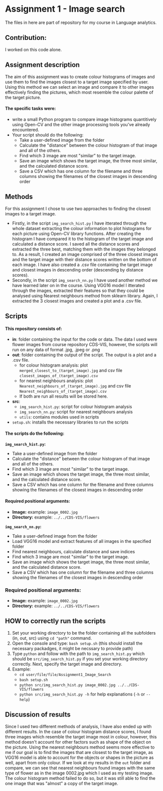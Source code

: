 # Assignment 1 - Image search

The files in here are part of repository for my course in Language analytics.

## Contribution:
I worked on this code alone. 

## Assignment description
The aim of this assignment was to create colour histograms of images and use them to find the images closest to a target image specified by user. Using this method we can select an image and compare it to other images effectively finding the pictures, which most resemble the colour palette of the target picture.

#### The specific tasks were:
- write a small Python program to compare image histograms quantitively using Open-CV and the other image processing tools you've already encountered.
- Your script should do the following:
  - Take a user-defined image from the folder
  - Calculate the "distance" between the colour histogram of that image and all of the others.
  - Find which 3 image are most "similar" to the target image.
  - Save an image which shows the target image, the three most similar, and the calculated distance score.
  - Save a CSV which has one column for the filename and three columns showing the filenames of the closest images in descending order

## Methods
For this assignment I chose to use two approaches to finding the closest images to a target image. 
- Firstly, in the script `img_search_hist.py` I have itterated through the whole dataset extracting the colour information to plot histograms for each picture
using Open-CV library functions. After creating the histogram I have compared it to the histogram of the target image and calculated a distance score. I saved all the distance scores and extracted the three best, matching them with the images they belonged to. As a result, I created an image comprised of the three closest images and the target image with their distance scores written on the bottom of each image. I have also created a .csv file containing the target image and closest images in descending order (descending by distance scores). 
- Secondly, in the script `img_search_nn.py` I have used another method we have learned later on in the course. Using VGG16 model I itterated through the images, extracted their features so that they could be analysed using Nearest neighbours method from sklearn library. Again, I extracted the 3 closest images and created a plot and a .csv file. 

## Scripts

#### This repository consists of:
- **in**: folder containing the input for the code or data. The data I used were flower images from course repository CDS-VIS, however, the scripts will run on any data of format .jpg, .jpeg or .png
- **out**: folder containing the output of the script. The output is a plot and a .csv file.
  - for colour histogram analysis: 
           plot `merged_closest_to_(target_image).jpg` and csv file `closest_images_of_(target_image).csv`
  - for nearest neighbours analysis:
           plot `Nearest_neighbours_of_(target_image).jpg` and csv file `Nearest_neighbours_of_(target_image).csv`
  - If both are run all results will be stored here.
- **src**:
  - `img_search_hist.py`: script for colour histogram analysis
  - `img_search_nn.py`: script for nearest neighbours analysis
  - `utils`: contains modules used in scripts
- `setup.sh`: installs the necessary libraries to run the scripts

#### The scripts do the following:

**`img_search_hist.py`:**
- Take a user-defined image from the folder
- Calculate the "distance" between the colour histogram of that image and all of the others.
- Find which 3 image are most "similar" to the target image.
- Save an image which shows the target image, the three most similar, and the calculated distance score.
- Save a CSV which has one column for the filename and three columns showing the filenames of the closest images in descending order

#### Required positional arguments:
- **Image:** example: `image_0002.jpg`
- **Directory:** example: `../../CDS-VIS/flowers`

**`img_search_nn.py`:**
- Take a user-defined image from the folder
- Load VGG16 model and extract features of all images in the specified folder
- Find nearest neighbours, calculate distance and save indices
- Find which 3 image are most "similar" to the target image.
- Save an image which shows the target image, the three most similar, and the calculated distance score.
- Save a CSV which has one column for the filename and three columns showing the filenames of the closest images in descending order

### Required positional arguments:
- **Image:** example: `image_0002.jpg`
- **Directory:** example: `../../CDS-VIS/flowers`

## HOW to correctly run the scripts ##
1. Set your working directory to be the folder containing all the subfolders (in, out, src) using `cd "path"` command.
2. Open the console and type: `bash setup.sh` (this should install the necessary packadges, it might be necssary to provide path)
3. Type `python` and follow with the path to `img_search_hist.py` which should be `src/img_search_hist.py` if you set your working directory correctly. Next, specify the target image and directory.
5. Example: 
   - `cd user/file/file/Assignment1_Image_Search` 
   - `bash setup.sh`
   - `python src/img_search_hist.py image_0002.jpg ../../CDS-VIS/flowers`
   - `python src/img_search_hist.py -h` for help explanations (`-h` or `--help`)

## Discussion of results
Since I used two different methods of analysis, I have also ended up with different results. In the case of colour histogram distance scores, I found three images which resemble the target image most in colour, however, this method doesn't account for other factors such as shape of the object on the picture. Using the nearest neighbours method seems more effective to me if our goal is to find the images that are closest to the target image, as VGG16 model is able to account for the objects or shapes in the picture as well, apart from only colour. If we look at my results in the `out` folder and compare, we can see that nearest neighbours found images with the same type of flower as in the image 0002.jpg which I used as my testing image. The colour histogram method failed to do so, but it was still able to find the one image that was "almost" a copy of the target image.
